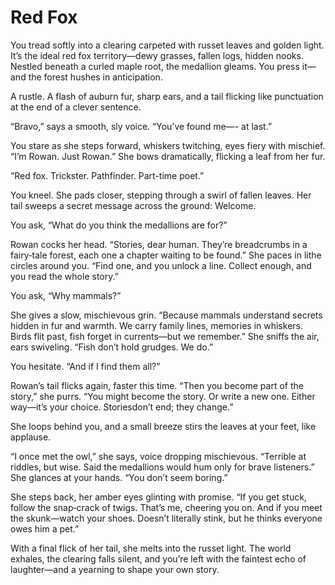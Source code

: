 # Red Fox

You tread softly into a clearing carpeted with russet leaves and golden light. It’s the ideal red fox territory—dewy grasses, fallen logs, hidden nooks. Nestled beneath a curled maple root, the medallion gleams. You press it—and the forest hushes in anticipation.

A rustle. A flash of auburn fur, sharp ears, and a tail flicking like punctuation at the end of a clever sentence.

“Bravo,” says a smooth, sly voice. “You’ve found me—- at last.”

You stare as she steps forward, whiskers twitching, eyes fiery with mischief. “I’m Rowan. Just Rowan.” She bows dramatically, flicking a leaf from her fur.

“Red fox. Trickster. Pathfinder. Part-time poet.”

You kneel. She pads closer, stepping through a swirl of fallen leaves. Her tail sweeps a secret message across the ground: Welcome.

You ask, “What do you think the medallions are for?”

Rowan cocks her head. “Stories, dear human. They’re breadcrumbs in a fairy‑tale forest, each one a chapter waiting to be found.” She paces in lithe circles around you. “Find one, and you unlock a line. Collect enough, and you read the whole story.”

You ask, “Why mammals?”

She gives a slow, mischievous grin. “Because mammals understand secrets hidden in fur and warmth. We carry family lines, memories in whiskers. Birds flit past, fish forget in currents—but we remember.” She sniffs the air, ears swiveling. “Fish don’t hold grudges. We do.”

You hesitate. “And if I find them all?”

Rowan’s tail flicks again, faster this time. “Then you become part of the story,” she purrs. “You might become the story. Or write a new one. Either way—it’s your choice. Storiesdon’t end; they change.”

She loops behind you, and a small breeze stirs the leaves at your feet, like applause.

“I once met the owl,” she says, voice dropping mischievous. “Terrible at riddles, but wise. Said the medallions would hum only for brave listeners.” She glances at your hands. “You don’t seem boring.”

She steps back, her amber eyes glinting with promise. “If you get stuck, follow the snap‑crack of twigs. That’s me, cheering you on. And if you meet the skunk—watch your shoes. Doesn’t literally stink, but he thinks everyone owes him a pet.”

With a final flick of her tail, she melts into the russet light. The world exhales, the clearing falls silent, and you’re left with the faintest echo of laughter—and a yearning to shape your own story.